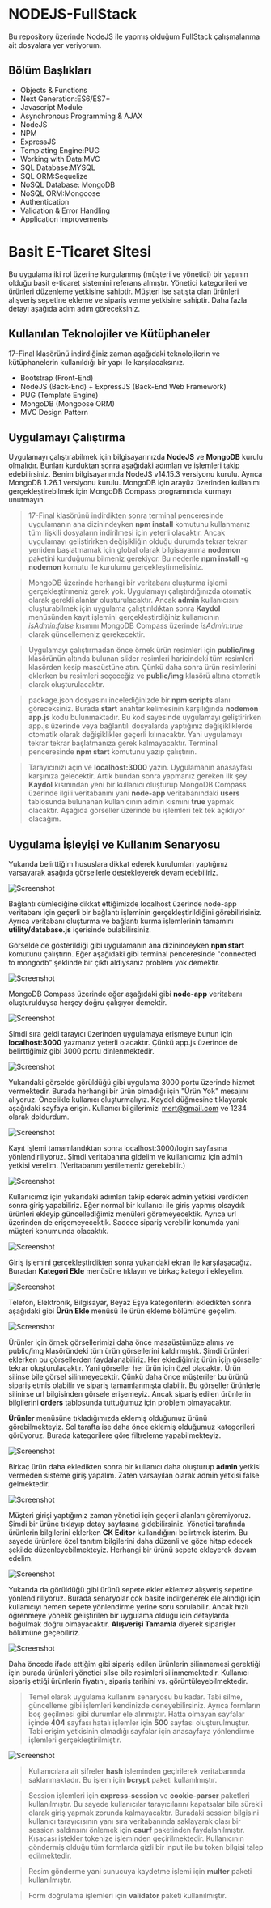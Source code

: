 # NODEJS-FullStack

Bu repository üzerinde NodeJS ile yapmış olduğum FullStack çalışmalarıma ait dosyalara yer veriyorum.

## Bölüm Başlıkları

- Objects & Functions
- Next Generation:ES6/ES7+
- Javascript Module
- Asynchronous Programming & AJAX
- NodeJS
- NPM
- ExpressJS
- Templating Engine:PUG
- Working with Data:MVC
- SQL Database:MYSQL
- SQL ORM:Sequelize
- NoSQL Database: MongoDB
- NoSQL ORM:Mongoose
- Authentication
- Validation & Error Handling
- Application Improvements

# Basit E-Ticaret Sitesi
Bu uygulama iki rol üzerine kurgulanmış (müşteri ve yönetici) bir yapının olduğu basit e-ticaret sistemini referans almıştır. Yönetici kategorileri ve ürünleri düzenleme yetkisine sahiptir. Müşteri ise satışta olan ürünleri alışveriş sepetine ekleme ve sipariş verme yetkisine sahiptir. Daha fazla detayı aşağıda adım adım göreceksiniz.

## Kullanılan Teknolojiler ve Kütüphaneler
17-Final klasörünü indirdiğiniz zaman aşağıdaki teknolojilerin ve kütüphanelerin kullanıldığı bir yapı ile karşılacaksınız.

- Bootstrap (Front-End)
- NodeJS (Back-End) + ExpressJS (Back-End Web Framework)
- PUG (Template Engine)
- MongoDB (Mongoose ORM)
- MVC Design Pattern

## Uygulamayı Çalıştırma
Uygulamayı çalıştırabilmek için bilgisayarınızda **NodeJS** ve **MongoDB** kurulu olmalıdır. Bunları kurduktan sonra aşağıdaki adımları ve işlemleri takip edebilirsiniz. Benim bilgisayarımda NodeJS v14.15.3 versiyonu kurulu. Ayrıca MongoDB 1.26.1 versiyonu kurulu. MongoDB için arayüz üzerinden kullanımı gerçekleştirebilmek için MongoDB Compass programınıda kurmayı unutmayın.

> 17-Final klasörünü indirdikten sonra terminal penceresinde uygulamanın ana dizinindeyken **npm install** komutunu kullanmanız tüm ilişkili dosyaların indirilmesi için yeterli olacaktır. Ancak uygulamayı geliştirirken değişikliğin olduğu durumda tekrar tekrar yeniden başlatmamak için global olarak bilgisayarıma **nodemon** paketini kurduğumu bilmeniz gerekiyor. Bu nedenle **npm install -g nodemon** komutu ile kurulumu gerçekleştirmelisiniz.

> MongoDB üzerinde herhangi bir veritabanı oluşturma işlemi gerçekleştirmeniz gerek yok. Uygulamayı çalıştırdığınızda otomatik olarak gerekli alanlar oluşturulacaktır. Ancak **admin** kullanıcısını oluşturabilmek için uygulama çalıştırıldıktan sonra **Kaydol** menüsünden kayıt işlemini gerçekleştirdiğiniz kullanıcının *isAdmin:false* kısmını MongoDB Compass üzerinde *isAdmin:true* olarak güncellemeniz gerekecektir.

>Uygulamayı çalıştırmadan önce örnek ürün resimleri için **public/img** klasörünün altında bulunan slider resimleri haricindeki tüm resimleri klasörden kesip masaüstüne atın. Çünkü daha sonra ürün resimlerini eklerken bu resimleri seçeceğiz ve **public/img** klasörü altına otomatik olarak oluşturulacaktır.

> package.json dosyasını incelediğinizde bir **npm scripts** alanı göreceksiniz. Burada **start** anahtar kelimesinin karşılığında **nodemon app.js** kodu bulunmaktadır. Bu kod sayesinde uygulamayı geliştirirken app.js üzerinde veya bağlantılı dosyalarda yaptığınız değişikliklerde otomatik olarak değişiklikler geçerli kılınacaktır. Yani uygulamayı tekrar tekrar başlatmanıza gerek kalmayacaktır. Terminal penceresinde **npm start** komutunu yazıp çalıştırın.

>Tarayıcınızı açın ve **localhost:3000** yazın. Uygulamanın anasayfası karşınıza gelecektir. Artık bundan sonra yapmanız gereken ilk şey **Kaydol** kısmından yeni bir kullanıcı oluşturup MongoDB Compass üzerinde ilgili veritabanını yani **node-app** veritabanındaki **users** tablosunda bulunanan kullanıcının admin kısmını **true** yapmak olacaktır. Aşağıda görseller üzerinde bu işlemleri tek tek açıklıyor olacağım.

## Uygulama İşleyişi ve Kullanım Senaryosu
Yukarıda belirttiğim hususlara dikkat ederek kurulumları yaptığınız varsayarak aşağıda görsellerle destekleyerek devam edebiliriz.

![Screenshot](0-Content/1.png)

Bağlantı cümleciğine dikkat ettiğimizde localhost üzerinde node-app veritabanı için geçerli bir bağlantı işleminin gerçekleştirildiğini görebilirisiniz. Ayrıca veritabanı oluşturma ve bağlantı kurma işlemlerinin tamamını **utility/database.js** içerisinde bulabilirsiniz.

Görselde de gösterildiği gibi uygulamanın ana dizinindeyken **npm start** komutunu çalıştırın. Eğer aşağıdaki gibi terminal penceresinde "connected to mongodb" şeklinde bir çıktı aldıysanız problem yok demektir.

![Screenshot](0-Content/2.png)

MongoDB Compass üzerinde eğer aşağıdaki gibi **node-app** veritabanı oluşturulduysa herşey doğru çalışıyor demektir.

![Screenshot](0-Content/3.PNG)

Şimdi sıra geldi tarayıcı üzerinden uygulamaya erişmeye bunun için **localhost:3000** yazmanız yeterli olacaktır. Çünkü app.js üzerinde de belirttiğimiz gibi 3000 portu dinlenmektedir.

![Screenshot](0-Content/4.png)

Yukarıdaki görselde görüldüğü gibi uygulama 3000 portu üzerinde hizmet vermektedir. Burada herhangi bir ürün olmadığı için "Ürün Yok" mesajını alıyoruz. Öncelikle kullanıcı oluşturmalıyız. Kaydol düğmesine tıklayarak aşağıdaki sayfaya erişin. Kullanıcı bilgilerimizi mert@gmail.com ve 1234 olarak doldurdum.

![Screenshot](0-Content/5.png)

Kayıt işlemi tamamlandıktan sonra localhost:3000/login sayfasına yönlendiriliyoruz. Şimdi veritabanına gidelim ve kullanıcımız için admin yetkisi verelim. (Veritabanını yenilemeniz gerekebilir.)

![Screenshot](0-Content/6.png)

Kullanıcımız için yukarıdaki adımları takip ederek admin yetkisi verdikten sonra giriş yapabiliriz. Eğer normal bir kullanıcı ile giriş yapmış olsaydık ürünleri ekleyip güncellediğimiz menüleri göremeyecektik. Ayrıca url üzerinden de erişemeyecektik. Sadece sipariş verebilir konumda yani müşteri konumunda olacaktık.

![Screenshot](0-Content/7.png)

Giriş işlemini gerçekleştirdikten sonra yukarıdaki ekran ile karşılaşacağız. Buradan **Kategori Ekle** menüsüne tıklayın ve birkaç kategori ekleyelim.

![Screenshot](0-Content/8.png)

Telefon, Elektronik, Bilgisayar, Beyaz Eşya kategorilerini ekledikten sonra aşağıdaki gibi **Ürün Ekle** menüsü ile ürün ekleme bölümüne geçelim.

![Screenshot](0-Content/9.png)

Ürünler için örnek görsellerimizi daha önce masaüstümüze almış ve public/img klasöründeki tüm ürün görsellerini kaldırmıştık. Şimdi ürünleri eklerken bu görsellerden faydalanabiliriz. Her eklediğimiz ürün için görseller tekrar oluşturulacaktır. Yani görseller her ürün için özel olacaktır. Ürün silinse bile görsel silinmeyecektir. Çünkü daha önce müşteriler bu ürünü sipariş etmiş olabilir ve sipariş tamamlanmışta olabilir. Bu görseller ürünlerle silinirse url bilgisinden görsele erişemeyiz. Ancak sipariş edilen ürünlerin bilgilerini **orders** tablosunda tuttuğumuz için problem olmayacaktır.

**Ürünler** menüsüne tıkladığımızda eklemiş olduğumuz ürünü görebilmekteyiz. Sol tarafta ise daha önce eklemiş olduğumuz kategorileri görüyoruz. Burada kategorilere göre filtreleme yapabilmekteyiz.

![Screenshot](0-Content/10.png)

Birkaç ürün daha ekledikten sonra bir kullanıcı daha oluşturup **admin** yetkisi vermeden sisteme giriş yapalım. Zaten varsayılan olarak admin yetkisi false gelmektedir.

![Screenshot](0-Content/11.png)

Müşteri girişi yaptığımız zaman yönetici için geçerli alanları göremiyoruz. Şimdi bir ürüne tıklayıp detay sayfasına gidebilirsiniz. Yönetici tarafında ürünlerin bilgilerini eklerken **CK Editor** kullandığımı belirtmek isterim. Bu sayede ürünlere özel tanıtım bilgilerini daha düzenli ve göze hitap edecek şekilde düzenleyebilmekteyiz. Herhangi bir ürünü sepete ekleyerek devam edelim.

![Screenshot](0-Content/12.png)

Yukarıda da görüldüğü gibi ürünü sepete ekler eklemez alışveriş sepetine yönlendiriliyoruz. Burada senaryolar çok basite indirgenerek ele alındığı için kullanıcıyı hemen sepete yönlendirme yerine soru sorulabilir. Ancak hızlı öğrenmeye yönelik geliştirilen bir uygulama olduğu için detaylarda boğulmak doğru olmayacaktır. **Alışverişi Tamamla** diyerek siparişler bölümüne geçebiliriz.

![Screenshot](0-Content/13.png)

Daha öncede ifade ettiğim gibi sipariş edilen ürünlerin silinmemesi gerektiği için burada ürünleri yönetici silse bile resimleri silinmemektedir. Kullanıcı sipariş ettiği ürünlerin fiyatını, sipariş tarihini vs. görüntüleyebilmektedir.

> Temel olarak uygulama kullanım senaryosu bu kadar. Tabi silme, güncelleme gibi işlemleri kendinizde deneyebilirsiniz. Ayrıca formların boş geçilmesi gibi durumlar ele alınmıştır. Hatta olmayan sayfalar içinde **404** sayfası hatalı işlemler için **500** sayfası oluşturulmuştur. Tabi erişim yetkisinin olmadığı sayfalar için anasayfaya yönlendirme işlemleri gerçekleştirilmiştir.

![Screenshot](0-Content/14.png)

> Kullanıcılara ait şifreler **hash** işleminden geçirilerek veritabanında saklanmaktadır. Bu işlem için **bcrypt** paketi kullanılmıştır.

> Session işlemleri için **express-session** ve **cookie-parser** paketleri kullanılmıştır. Bu sayede kullanıcılar tarayıcılarını kapatsalar bile sürekli olarak giriş yapmak zorunda kalmayacaktır. Buradaki session bilgisini kullanıcı tarayıcısının yanı sıra veritabanında saklayarak olası bir session saldırısını önlemek için **csurf** paketinden faydalanılmıştır. Kısacası istekler tokenize işleminden geçirilmektedir. Kullanıcının göndermiş olduğu tüm formlarda gizli bir input ile bu token bilgisi talep edilmektedir.

> Resim gönderme yani sunucuya kaydetme işlemi için **multer** paketi kullanılmıştır.

> Form doğrulama  işlemleri için **validator** paketi kullanılmıştır.